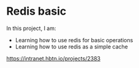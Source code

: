 # Redis basic

In this project, I am:

-   Learning how to use redis for basic operations
-   Learning how to use redis as a simple cache

https://intranet.hbtn.io/projects/2383
